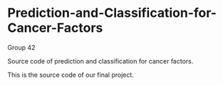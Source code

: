 # Prediction-and-Classification-for-Cancer-Factors
Group 42

Source code of prediction and classification for cancer factors.

This is the source code of our final project.
